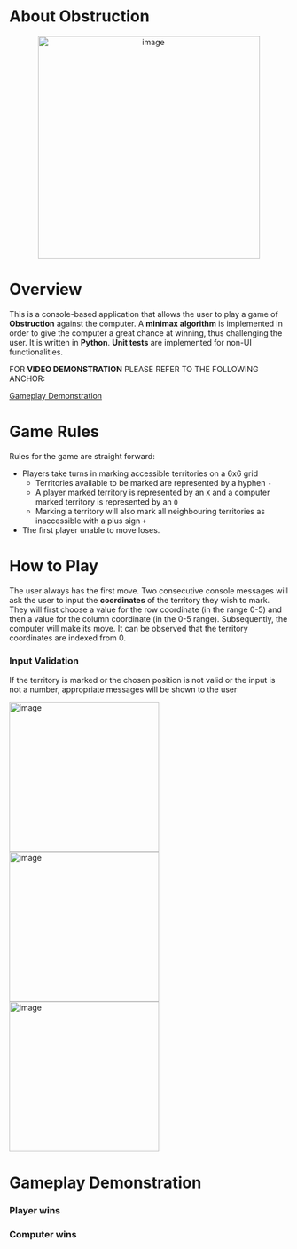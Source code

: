 # About Obstruction

<p align="center">
<img width="400" alt="image" src="https://user-images.githubusercontent.com/98110966/190891012-0314b726-2028-498f-a1cb-663aa23b0f8e.png">
</p>

# Overview

This is a console-based application that allows the user to play a game of **Obstruction** against the computer. A **minimax algorithm** is implemented in order to give the computer a great chance at winning, thus challenging the user. It is written in **Python**. **Unit tests** are implemented for non-UI functionalities.

FOR **VIDEO DEMONSTRATION** PLEASE REFER TO THE FOLLOWING ANCHOR:

[Gameplay Demonstration](#gameplay-demonstration)

# Game Rules

Rules for the game are straight forward: 
* Players take turns in marking accessible territories on a 6x6 grid 
  - Territories available to be marked are represented by a hyphen `-`
  - A player marked territory is represented by an `X` and a computer marked territory is represented by an `O`
  - Marking a territory will also mark all neighbouring territories as inaccessible with a plus sign `+`
* The first player unable to move loses.

# How to Play

The user always has the first move. Two consecutive console messages will ask the user to input the **coordinates** of the territory they wish to mark. They will first choose a value for the row coordinate (in the range 0-5) and then a value for the column coordinate (in the 0-5 range). Subsequently, the computer will make its move. It can be observed that the territory coordinates are indexed from 0.

### Input Validation

If the territory is marked or the chosen position is not valid or the input is not a number, appropriate messages will be shown to the user

<img width="270" alt="image" src="https://user-images.githubusercontent.com/98110966/190892636-0d73ec7c-2dea-46ec-ae6d-4fd3f6ac6111.png">
<img width="270" alt="image" src="https://user-images.githubusercontent.com/98110966/190892693-44ac0058-689e-4674-89dc-0589eeab0463.png">
<img width="270" alt="image" src="https://user-images.githubusercontent.com/98110966/190892736-88c447cd-06e4-4ac6-8852-e627d9aa1498.png">


# Gameplay Demonstration

### Player wins

### Computer wins
